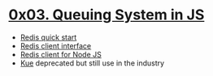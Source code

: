 # [0x03. Queuing System in JS](https://intranet.alxswe.com/projects/1245)


- [Redis quick start](https://redis.io/docs/install/install-redis/)
- [Redis client interface](https://redis.io/docs/connect/cli/)
- [Redis client for Node JS](https://github.com/redis/node-redis)
- [Kue](https://github.com/Automattic/kue) deprecated but still use in the industry
